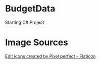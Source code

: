 # BudgetData
Starting C# Project

# Image Sources
<a href="https://www.flaticon.com/free-icons/edit" title="edit icons">Edit icons created by Pixel perfect - Flaticon</a>
